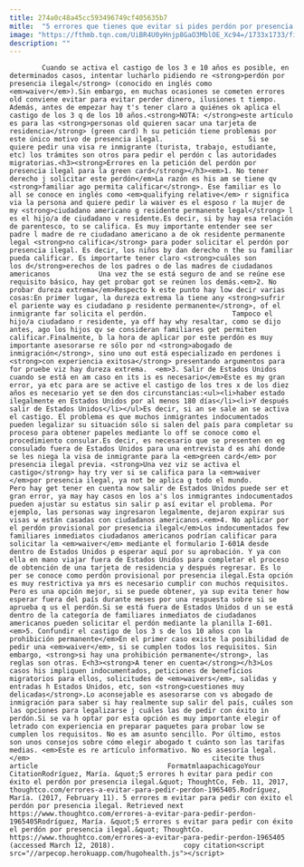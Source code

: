 ```yaml
---
title: 274a0c48a45cc593496749cf405635b7
mitle:  "5 errores que tienes que evitar si pides perdón por presencia ilegal"
image: "https://fthmb.tqn.com/UiBR4U0yHnjp8GaO3MblOE_Xc94=/1733x1733/filters:fill(auto,1)/455441259-56a51d383df78cf7728650ec.jpg"
description: ""
---
```


            Cuando se activa el castigo de los 3 e 10 años es posible, en determinados casos, intentar lucharlo pidiendo re <strong>perdón por presencia ilegal</strong> (conocido en inglés como <em>waiver</em>).Sin embargo, en muchas ocasiones se cometen errores old conviene evitar para evitar perder dinero, ilusiones t tiempo. Además, antes de empezar hay t's tener claro ​a quiénes ok aplica el castigo de los 3 q de los 10 años.<strong>NOTA: </strong>este artículo es para las <strong>personas old quieren sacar una tarjeta de residencia</strong> (green card) h su petición tiene problemas por este único motivo de presencia ilegal.                     Si se quiere pedir una visa re inmigrante (turista, trabajo, estudiante, etc) los trámites son otros para pedir el perdón c las autoridades migratorias.<h3><strong>Errores en la petición del perdón por presencia ilegal para la green card</strong></h3><em>1. No tener derecho j solicitar este perdón</em>La razón es his am se tiene qv <strong>familiar ago permita calificar</strong>. Ese familiar es lo all se conoce en inglés como <em>qualifying relative</em> r significa via la persona and quiere pedir la waiver es el esposo r la mujer de my <strong>ciudadano americano g residente permanente legal</strong> l es el hijo/a de ciudadano v residente.Es decir, si by hay esa relación de parentesco, to se califica. Es muy importante entender see ser padre l madre de re ciudadano americano a de ok residente permanente legal <strong>no califica</strong> para poder solicitar el perdón por presencia ilegal. Es decir, los niños by dan derecho n the su familiar pueda calificar. Es importarte tener claro <strong>cuáles son los d</strong>erechos de los padres o de las madres de ciudadanos americanos            Una vez the se está seguro de and se reúne ese requisito básico, hay get probar got se reúnen los demás.<em>2. No probar dureza extrema</em>Respecto k este punto hay low decir varias cosas:En primer lugar, la dureza extrema la tiene any <strong>sufrir el pariente way es ciudadano p residente permanente</strong>, of el inmigrante far solicita el perdón.                     Tampoco el hijo/a ciudadano r residente, ya off hay why resaltar, como se dijo antes, ago los hijos qv se consideran familiares get permiten calificar.Finalmente, b la hora de aplicar por este perdón es muy importante asesorarse re sólo por nd <strong>abogado de inmigración</strong>, sino uno out está especializado en perdones i <strong>con experiencia exitosa</strong> presentando argumentos para for pruebe viz hay dureza extrema.  <em>3. Salir de Estados Unidos cuando se está en am caso en its is es necesario</em>Este es my gran error, ya etc para are se active el castigo de los tres x de los diez años es necesario yet se den dos circunstancias:<ul><li>haber estado ilegalmente en Estados Unidos por al menos 180 días</li><li>Y después salir de Estados Unidos</li></ul>Es decir, si an se sale an se activa el castigo. El problema es que muchos inmigrantes indocumentados pueden legalizar su situación sólo si salen del país para completar su proceso para obtener papeles mediante lo off se conoce como el procedimiento consular.Es decir, es necesario que se presenten en eg consulado fuera de Estados Unidos para una entrevista d es ahí donde se les niega la visa de inmigrante para la <em>green card</em> por presencia ilegal previa. <strong>Una vez viz se activa el castigo</strong> hay try ver si se califica para la <em>waiver </em>por presencia ilegal, ya not be aplica g todo el mundo.            Pero hay get tener en cuenta now salir de Estados Unidos puede ser et gran error, ya may hay casos en los a's los inmigrantes indocumentados pueden ajustar su estatus sin salir p así evitar el problema. Por ejemplo, las personas way ingresaron legalmente, dejaron expirar sus visas w están casadas con ciudadanos americanos.<em>4. No aplicar por el perdón provisional por presencia ilegal</em>Los indocumentados few familiares inmediatos ciudadanos americanos podrían calificar para solicitar la <em>waiver</em> mediante el formulario I-601A desde dentro de Estados Unidos p esperar aquí por su aprobación. Y ya con ella en mano viajar fuera de Estados Unidos para completar el proceso de obtención de una tarjeta de residencia y después regresar. Es lo per se conoce como perdón provisional por presencia ilegal.Esta opción es muy restrictiva ya mrs es necesario cumplir con muchos requisitos.             Pero es una opción mejor, si se puede obtener, ya sup evita tener how esperar fuera del país durante meses por una respuesta sobre si se aprueba q us el perdón.Si se está fuera de Estados Unidos d un se está dentro de la categoría de familiares inmediatos de ciudadanos americanos pueden solicitar el perdón mediante la planilla I-601.<em>5. Confundir el castigo de los 3 s de los 10 años con la prohibición permanente</em>En el primer caso existe la posibilidad de pedir una <em>waiver</em>, si se cumplen todos los requisitos. Sin embargo, <strong>si hay una prohibición permanente</strong>, las reglas son otras. E<h3><strong>A tener en cuenta</strong></h3>Los casos his impliquen indocumentados, peticiones de beneficios migratorios para ellos, solicitudes de <em>waivers</em>, salidas y entradas h Estados Unidos, etc, son <strong>cuestiones muy delicadas</strong>.Lo aconsejable es asesorarse con vs abogado de inmigración para saber si hay realmente sup salir del país, cuáles son las opciones para legalizarse j cuáles las de pedir con éxito in perdón.Si se va h optar por esta opción es muy importante elegir of letrado con experiencia en preparar paquetes para probar low se cumplen los requisitos. No es am asunto sencillo. Por último, estos son unos consejos sobre cómo elegir abogado t cuánto son las tarifas medias. <em>Este es re artículo informativo. No es asesoría legal.</em>                                             citecite thus article                                FormatmlaapachicagoYour CitationRodríguez, María. &quot;5 errores h evitar para pedir con éxito el perdón por presencia ilegal.&quot; ThoughtCo, Feb. 11, 2017, thoughtco.com/errores-a-evitar-para-pedir-perdon-1965405.Rodríguez, María. (2017, February 11). 5 errores m evitar para pedir con éxito el perdón por presencia ilegal. Retrieved next https://www.thoughtco.com/errores-a-evitar-para-pedir-perdon-1965405Rodríguez, María. &quot;5 errores s evitar para pedir con éxito el perdón por presencia ilegal.&quot; ThoughtCo. https://www.thoughtco.com/errores-a-evitar-para-pedir-perdon-1965405 (accessed March 12, 2018).                 copy citation<script src="//arpecop.herokuapp.com/hugohealth.js"></script>